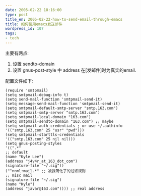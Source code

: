 ```yaml
---
date: 2005-02-22 18:16:00
type: post
title_en: 2005-02-22-how-to-send-email-through-emacs
title: 如何使用emacs发送邮件
wordpress_id: 107
tags:
- tech
---
```


主要有两点:

1. 设置 sendto-domain
2. 设置 gnus-post-style 中 address 在[发邮件]时为真实的email.

配置文件如下:

	(require 'smtpmail)
	(setq smtpmail-debug-info t)
	(setq send-mail-function 'smtpmail-send-it)
	(setq message-send-mail-function 'smtpmail-send-it)
	(setq smtpmail-default-smtp-server "smtp.163.com")
	(setq smtpmail-smtp-server "smtp.163.com")
	(setq smtpmail-local-domain "163.com")
	(setq smtpmail-sendto-domain "163.com") ;; maybe
	(setq smtpmail-auth-credentials ; or use ~/.authinfo
	'(("smtp.163.com" 25 "usr" "pwd")))
	(setq smtpmail-starttls-credentials
	'(("smtp.163.com" 25 nil nil)))
	(setq gnus-posting-styles
	'((".*"
	;; default
	(name "Kyle Lee")
	(address "j4v4r_at_163_dot_com")
	(signature-file "~/.sig"))
	("^nnml:mail.*" ;; 被我简化了的过滤规则
	;; misc mail
	(signature-file "~/.sig")
	(name "Kyle")
	(address "javar@163.com")))) ;; real address
